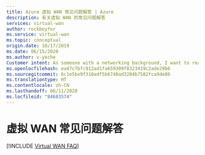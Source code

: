 ```yaml
---
title: Azure 虚拟 WAN 常见问题解答 | Azure
description: 有关虚拟 WAN 的常见问题解答
services: virtual-wan
author: rockboyfor
ms.service: virtual-wan
ms.topic: conceptual
origin.date: 10/17/2019
ms.date: 06/15/2020
ms.author: v-yeche
Customer intent: As someone with a networking background, I want to read more details about Virtual WAN in a FAQ format.
ms.openlocfilehash: ea47c7bfc912ad1fa659309f8323419c2ade29b6
ms.sourcegitcommit: 6c1e5be9f310adf5b6740ad3284b7582fca9de86
ms.translationtype: HT
ms.contentlocale: zh-CN
ms.lasthandoff: 06/11/2020
ms.locfileid: "84683574"
---
```

# <a name="virtual-wan-faq"></a>虚拟 WAN 常见问题解答

[!INCLUDE [Virtual WAN FAQ](../../includes/virtual-wan-faq-include.md)]

<!-- Update_Description: update meta properties, wording update, update link -->